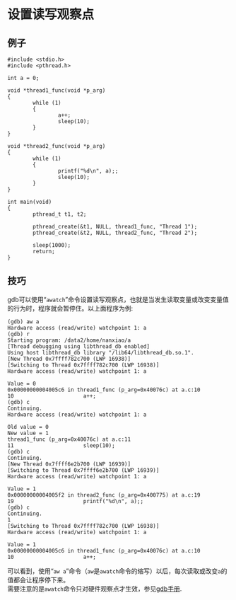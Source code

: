 # 设置读写观察点
## 例子
	#include <stdio.h>
	#include <pthread.h>
	
	int a = 0;
	
	void *thread1_func(void *p_arg)
	{
	        while (1)
	        {
	                a++;
	                sleep(10);
	        }
	}
	
	void *thread2_func(void *p_arg)
	{
	        while (1)
	        {
	                printf("%d\n", a);;
	                sleep(10);
	        }
	}
	
	int main(void)
	{
	        pthread_t t1, t2;
	
	        pthread_create(&t1, NULL, thread1_func, "Thread 1");
	        pthread_create(&t2, NULL, thread2_func, "Thread 2");
	
	        sleep(1000);
	        return;
	}

## 技巧
gdb可以使用“`awatch`”命令设置读写观察点，也就是当发生读取变量或改变变量值的行为时，程序就会暂停住。以上面程序为例:  

	(gdb) aw a
	Hardware access (read/write) watchpoint 1: a
	(gdb) r
	Starting program: /data2/home/nanxiao/a
	[Thread debugging using libthread_db enabled]
	Using host libthread_db library "/lib64/libthread_db.so.1".
	[New Thread 0x7ffff782c700 (LWP 16938)]
	[Switching to Thread 0x7ffff782c700 (LWP 16938)]
	Hardware access (read/write) watchpoint 1: a
	
	Value = 0
	0x00000000004005c6 in thread1_func (p_arg=0x40076c) at a.c:10
	10                      a++;
	(gdb) c
	Continuing.
	Hardware access (read/write) watchpoint 1: a
	
	Old value = 0
	New value = 1
	thread1_func (p_arg=0x40076c) at a.c:11
	11                      sleep(10);
	(gdb) c
	Continuing.
	[New Thread 0x7ffff6e2b700 (LWP 16939)]
	[Switching to Thread 0x7ffff6e2b700 (LWP 16939)]
	Hardware access (read/write) watchpoint 1: a
	
	Value = 1
	0x00000000004005f2 in thread2_func (p_arg=0x400775) at a.c:19
	19                      printf("%d\n", a);;
	(gdb) c
	Continuing.
	1
	[Switching to Thread 0x7ffff782c700 (LWP 16938)]
	Hardware access (read/write) watchpoint 1: a
	
	Value = 1
	0x00000000004005c6 in thread1_func (p_arg=0x40076c) at a.c:10
	10                      a++;

可以看到，使用“`aw a`”命令（`aw`是`awatch`命令的缩写）以后，每次读取或改变`a`的值都会让程序停下来。  
需要注意的是`awatch`命令只对硬件观察点才生效，参见[gdb手册](https://sourceware.org/gdb/onlinedocs/gdb/Set-Watchpoints.html).
